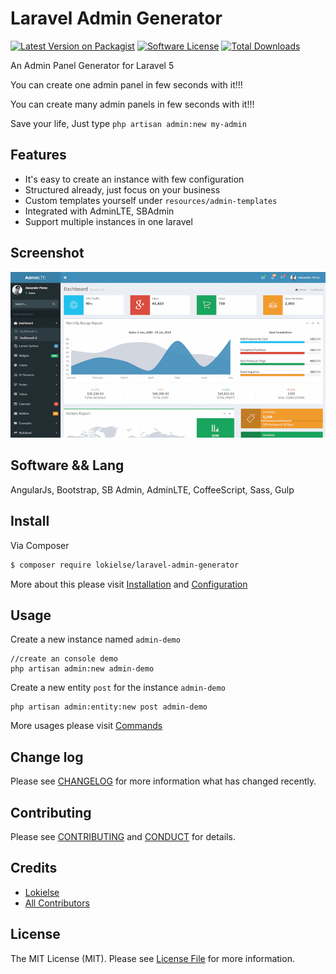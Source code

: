 Laravel Admin Generator
=======================

[![Latest Version on Packagist][ico-version]][link-packagist]
[![Software License][ico-license]](LICENSE.md)
[![Total Downloads][ico-downloads]][link-downloads]

An Admin Panel Generator for Laravel 5

You can create one admin panel in few seconds with it!!!

You can create many admin panels in few seconds with it!!!

Save your life, Just type `php artisan admin:new my-admin`

## Features

* It's easy to create an instance with few configuration
* Structured already, just focus on your business
* Custom templates yourself under `resources/admin-templates`
* Integrated with AdminLTE, SBAdmin
* Support multiple instances in one laravel

## Screenshot
![Screenshot](/screenshots/AdminLTE.png "Screenshot")

## Software && Lang

AngularJs, Bootstrap, SB Admin, AdminLTE, CoffeeScript, Sass, Gulp

## Install

Via Composer

``` bash
$ composer require lokielse/laravel-admin-generator
```

More about this please visit [Installation](docs/1-Installation.md) and [Configuration](docs/2-Configuration.md)

## Usage

Create a new instance named `admin-demo`
```
//create an console demo
php artisan admin:new admin-demo
```

Create a new entity `post` for the instance `admin-demo`
```
php artisan admin:entity:new post admin-demo
```

More usages please visit [Commands](docs/3-Commands.md)


## Change log

Please see [CHANGELOG](CHANGELOG.md) for more information what has changed recently.


## Contributing

Please see [CONTRIBUTING](CONTRIBUTING.md) and [CONDUCT](CONDUCT.md) for details.


## Credits

- [Lokielse][link-author]
- [All Contributors][link-contributors]

## License

The MIT License (MIT). Please see [License File](LICENSE.md) for more information.

[ico-version]: https://img.shields.io/packagist/v/lokielse/laravel-admin-generator.svg?style=flat-square
[ico-license]: https://img.shields.io/badge/license-MIT-brightgreen.svg?style=flat-square
[ico-travis]: https://img.shields.io/travis/lokielse/laravel-admin-generator/master.svg?style=flat-square
[ico-scrutinizer]: https://img.shields.io/scrutinizer/coverage/g/lokielse/laravel-admin-generator.svg?style=flat-square
[ico-code-quality]: https://img.shields.io/scrutinizer/g/lokielse/laravel-admin-generator.svg?style=flat-square
[ico-downloads]: https://img.shields.io/packagist/dt/lokielse/laravel-admin-generator.svg?style=flat-square

[link-packagist]: https://packagist.org/packages/lokielse/laravel-admin-generator
[link-travis]: https://travis-ci.org/lokielse/laravel-admin-generator
[link-scrutinizer]: https://scrutinizer-ci.com/g/lokielse/laravel-admin-generator/code-structure
[link-code-quality]: https://scrutinizer-ci.com/g/lokielse/laravel-admin-generator
[link-downloads]: https://packagist.org/packages/lokielse/laravel-admin-generator
[link-author]: https://github.com/lokielse
[link-contributors]: ../../contributors
